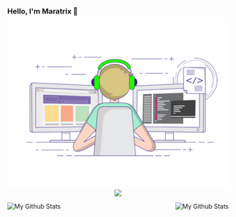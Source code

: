 ### Hello, I'm Maratrix 👋

<p align="center">
  <img align="center" src="https://github.com/maratrixx/maratrixx/raw/master/developer.gif"/>
  <img align="center" src="https://github-profile-trophy.vercel.app/?username=maratrixx&title=MultipleLang,Star,Follower,Commit,Issue,PullRequest" style="max-width:100%;">
</p>


<p align="center">
  <img align="left" src="https://github-readme-stats.vercel.app/api?username=maratrixx&show_icons=true&count_private=true&hide=stars&include_all_commits=true&theme=buefy" alt="My Github Stats">
  <img align="right" src="https://github-readme-stats.vercel.app/api/top-langs/?username=maratrixx&layout=compact" alt="My Github Stats">
</p>
